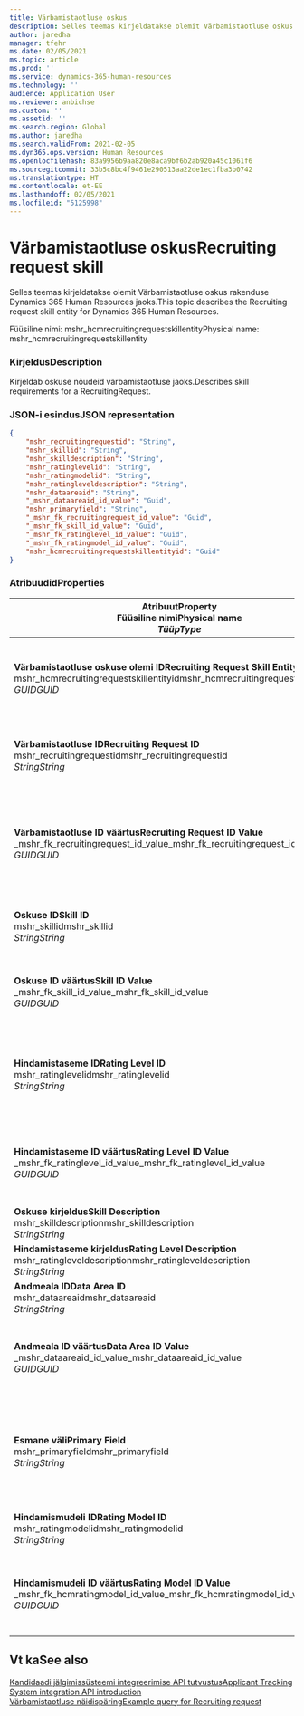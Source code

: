 ```yaml
---
title: Värbamistaotluse oskus
description: Selles teemas kirjeldatakse olemit Värbamistaotluse oskus rakenduse Dynamics 365 Human Resources jaoks.
author: jaredha
manager: tfehr
ms.date: 02/05/2021
ms.topic: article
ms.prod: ''
ms.service: dynamics-365-human-resources
ms.technology: ''
audience: Application User
ms.reviewer: anbichse
ms.custom: ''
ms.assetid: ''
ms.search.region: Global
ms.author: jaredha
ms.search.validFrom: 2021-02-05
ms.dyn365.ops.version: Human Resources
ms.openlocfilehash: 83a9956b9aa820e8aca9bf6b2ab920a45c1061f6
ms.sourcegitcommit: 33b5c8bc4f9461e290513aa22de1ec1fba3b0742
ms.translationtype: HT
ms.contentlocale: et-EE
ms.lasthandoff: 02/05/2021
ms.locfileid: "5125998"
---
```

# <a name="recruiting-request-skill"></a><span data-ttu-id="666c6-103">Värbamistaotluse oskus</span><span class="sxs-lookup"><span data-stu-id="666c6-103">Recruiting request skill</span></span>

<span data-ttu-id="666c6-104">Selles teemas kirjeldatakse olemit Värbamistaotluse oskus rakenduse Dynamics 365 Human Resources jaoks.</span><span class="sxs-lookup"><span data-stu-id="666c6-104">This topic describes the Recruiting request skill entity for Dynamics 365 Human Resources.</span></span>

<span data-ttu-id="666c6-105">Füüsiline nimi: mshr_hcmrecruitingrequestskillentity</span><span class="sxs-lookup"><span data-stu-id="666c6-105">Physical name: mshr_hcmrecruitingrequestskillentity</span></span>

### <a name="description"></a><span data-ttu-id="666c6-106">Kirjeldus</span><span class="sxs-lookup"><span data-stu-id="666c6-106">Description</span></span>

<span data-ttu-id="666c6-107">Kirjeldab oskuse nõudeid värbamistaotluse jaoks.</span><span class="sxs-lookup"><span data-stu-id="666c6-107">Describes skill requirements for a RecruitingRequest.</span></span>

### <a name="json-representation"></a><span data-ttu-id="666c6-108">JSON-i esindus</span><span class="sxs-lookup"><span data-stu-id="666c6-108">JSON representation</span></span>

```json
{
    "mshr_recruitingrequestid": "String",
    "mshr_skillid": "String",
    "mshr_skilldescription": "String",
    "mshr_ratinglevelid": "String",
    "mshr_ratingmodelid": "String",
    "mshr_ratingleveldescription": "String",
    "mshr_dataareaid": "String",
    "_mshr_dataareaid_id_value": "Guid",
    "mshr_primaryfield": "String",
    "_mshr_fk_recruitingrequest_id_value": "Guid",
    "_mshr_fk_skill_id_value": "Guid",
    "_mshr_fk_ratinglevel_id_value": "Guid",
    "_mshr_fk_ratingmodel_id_value": "Guid",
    "mshr_hcmrecruitingrequestskillentityid": "Guid"
}
```

### <a name="properties"></a><span data-ttu-id="666c6-109">Atribuudid</span><span class="sxs-lookup"><span data-stu-id="666c6-109">Properties</span></span>

| <span data-ttu-id="666c6-110">Atribuut</span><span class="sxs-lookup"><span data-stu-id="666c6-110">Property</span></span><br><span data-ttu-id="666c6-111">**Füüsiline nimi**</span><span class="sxs-lookup"><span data-stu-id="666c6-111">**Physical name**</span></span><br><span data-ttu-id="666c6-112">**_Tüüp_**</span><span class="sxs-lookup"><span data-stu-id="666c6-112">**_Type_**</span></span> | <span data-ttu-id="666c6-113">Kasuta</span><span class="sxs-lookup"><span data-stu-id="666c6-113">Use</span></span> | <span data-ttu-id="666c6-114">Kirjeldus</span><span class="sxs-lookup"><span data-stu-id="666c6-114">Description</span></span> |
| --- | --- | --- |
| <span data-ttu-id="666c6-115">**Värbamistaotluse oskuse olemi ID**</span><span class="sxs-lookup"><span data-stu-id="666c6-115">**Recruiting Request Skill Entity ID**</span></span><br><span data-ttu-id="666c6-116">mshr_hcmrecruitingrequestskillentityid</span><span class="sxs-lookup"><span data-stu-id="666c6-116">mshr_hcmrecruitingrequestskillentityid</span></span><br><span data-ttu-id="666c6-117">*GUID*</span><span class="sxs-lookup"><span data-stu-id="666c6-117">*GUID*</span></span> | <span data-ttu-id="666c6-118">Kirjutuskaitstud</span><span class="sxs-lookup"><span data-stu-id="666c6-118">Read-only</span></span><br><span data-ttu-id="666c6-119">Nõutav</span><span class="sxs-lookup"><span data-stu-id="666c6-119">Required</span></span> | <span data-ttu-id="666c6-120">Süsteemi loodud kordumatu identifikaator kirjele **Värbamistaotluse oskus**.</span><span class="sxs-lookup"><span data-stu-id="666c6-120">System-generated unique identifier for the **Recruiting Request Skill** record.</span></span> |
| <span data-ttu-id="666c6-121">**Värbamistaotluse ID**</span><span class="sxs-lookup"><span data-stu-id="666c6-121">**Recruiting Request ID**</span></span><br><span data-ttu-id="666c6-122">mshr_recruitingrequestid</span><span class="sxs-lookup"><span data-stu-id="666c6-122">mshr_recruitingrequestid</span></span><br><span data-ttu-id="666c6-123">*String*</span><span class="sxs-lookup"><span data-stu-id="666c6-123">*String*</span></span> | <span data-ttu-id="666c6-124">Ühekordseks kirjutamiseks</span><span class="sxs-lookup"><span data-stu-id="666c6-124">Write-once</span></span><br><span data-ttu-id="666c6-125">Nõutav</span><span class="sxs-lookup"><span data-stu-id="666c6-125">Required</span></span> | <span data-ttu-id="666c6-126">Seotud värbamistaotluse kasutaja loetav kordumatu identifikaator.</span><span class="sxs-lookup"><span data-stu-id="666c6-126">The user-readable unique identifier of the associated recruiting request.</span></span> |
| <span data-ttu-id="666c6-127">**Värbamistaotluse ID väärtus**</span><span class="sxs-lookup"><span data-stu-id="666c6-127">**Recruiting Request ID Value**</span></span><br><span data-ttu-id="666c6-128">_mshr_fk_recruitingrequest_id_value</span><span class="sxs-lookup"><span data-stu-id="666c6-128">_mshr_fk_recruitingrequest_id_value</span></span><br><span data-ttu-id="666c6-129">*GUID*</span><span class="sxs-lookup"><span data-stu-id="666c6-129">*GUID*</span></span> | <span data-ttu-id="666c6-130">Kirjutuskaitstud</span><span class="sxs-lookup"><span data-stu-id="666c6-130">Read-only</span></span><br><span data-ttu-id="666c6-131">Nõutav</span><span class="sxs-lookup"><span data-stu-id="666c6-131">Required</span></span><br> <span data-ttu-id="666c6-132">Võõrvõti: mshr_hcmrecruitingrequestentityid olemist mshr_hcmrecruitingrequestentity</span><span class="sxs-lookup"><span data-stu-id="666c6-132">Foreign key: mshr_hcmrecruitingrequestentityid of mshr_hcmrecruitingrequestentity entity</span></span> | <span data-ttu-id="666c6-133">Seotud värbamistaotluse süsteemi loodud kordumatu identifikaator.</span><span class="sxs-lookup"><span data-stu-id="666c6-133">System-generated unique identifier of the associated recruiting request.</span></span> |
| <span data-ttu-id="666c6-134">**Oskuse ID**</span><span class="sxs-lookup"><span data-stu-id="666c6-134">**Skill ID**</span></span><br><span data-ttu-id="666c6-135">mshr_skillid</span><span class="sxs-lookup"><span data-stu-id="666c6-135">mshr_skillid</span></span><br><span data-ttu-id="666c6-136">*String*</span><span class="sxs-lookup"><span data-stu-id="666c6-136">*String*</span></span><br> | <span data-ttu-id="666c6-137">Ühekordseks kirjutamiseks</span><span class="sxs-lookup"><span data-stu-id="666c6-137">Write-once</span></span><br><span data-ttu-id="666c6-138">Nõutav</span><span class="sxs-lookup"><span data-stu-id="666c6-138">Required</span></span> | <span data-ttu-id="666c6-139">Vajaliku oskuse kasutaja loetav kordumatu identifikaator.</span><span class="sxs-lookup"><span data-stu-id="666c6-139">The user-readable unique identifier of the required skill.</span></span> |
| <span data-ttu-id="666c6-140">**Oskuse ID väärtus**</span><span class="sxs-lookup"><span data-stu-id="666c6-140">**Skill ID Value**</span></span><br><span data-ttu-id="666c6-141">_mshr_fk_skill_id_value</span><span class="sxs-lookup"><span data-stu-id="666c6-141">_mshr_fk_skill_id_value</span></span><br><span data-ttu-id="666c6-142">*GUID*</span><span class="sxs-lookup"><span data-stu-id="666c6-142">*GUID*</span></span> | <span data-ttu-id="666c6-143">Kirjutuskaitstud</span><span class="sxs-lookup"><span data-stu-id="666c6-143">Read-only</span></span><br><span data-ttu-id="666c6-144">Nõutav</span><span class="sxs-lookup"><span data-stu-id="666c6-144">Required</span></span><br><span data-ttu-id="666c6-145">Võõrvõti: mshr_hcmskillentityid olemist mshr_hcmskillentity</span><span class="sxs-lookup"><span data-stu-id="666c6-145">Foreign key: mshr_hcmskillentityid of mshr_hcmskillentity entity</span></span> | <span data-ttu-id="666c6-146">Nõutava oskuse süsteemi loodud kordumatu identifikaator.</span><span class="sxs-lookup"><span data-stu-id="666c6-146">System-generated unique identifier of the required skill.</span></span> |
| <span data-ttu-id="666c6-147">**Hindamistaseme ID**</span><span class="sxs-lookup"><span data-stu-id="666c6-147">**Rating Level ID**</span></span><br><span data-ttu-id="666c6-148">mshr_ratinglevelid</span><span class="sxs-lookup"><span data-stu-id="666c6-148">mshr_ratinglevelid</span></span><br><span data-ttu-id="666c6-149">*String*</span><span class="sxs-lookup"><span data-stu-id="666c6-149">*String*</span></span> | <span data-ttu-id="666c6-150">Ühekordseks kirjutamiseks</span><span class="sxs-lookup"><span data-stu-id="666c6-150">Write-once</span></span><br><span data-ttu-id="666c6-151">Valikuline</span><span class="sxs-lookup"><span data-stu-id="666c6-151">Optional</span></span> | <span data-ttu-id="666c6-152">Töö jaoks valitud nõutav oskuste taseme väärtus, mis põhineb oskusele määratud hindamismudelil.</span><span class="sxs-lookup"><span data-stu-id="666c6-152">The required skill level value selected for the job, based on the rating model assigned to the skill.</span></span> |
| <span data-ttu-id="666c6-153">**Hindamistaseme ID väärtus**</span><span class="sxs-lookup"><span data-stu-id="666c6-153">**Rating Level ID Value**</span></span><br><span data-ttu-id="666c6-154">_mshr_fk_ratinglevel_id_value</span><span class="sxs-lookup"><span data-stu-id="666c6-154">_mshr_fk_ratinglevel_id_value</span></span><br><span data-ttu-id="666c6-155">*GUID*</span><span class="sxs-lookup"><span data-stu-id="666c6-155">*GUID*</span></span> | <span data-ttu-id="666c6-156">Kirjutuskaitstud</span><span class="sxs-lookup"><span data-stu-id="666c6-156">Read-only</span></span><br><span data-ttu-id="666c6-157">Valikuline</span><span class="sxs-lookup"><span data-stu-id="666c6-157">Optional</span></span><br><span data-ttu-id="666c6-158">Võõrvõti: mshr_hcmratinglevelentityid olemist mshr_hcmratinglevelentity</span><span class="sxs-lookup"><span data-stu-id="666c6-158">Foreign key: mshr_hcmratinglevelentityid of mshr_hcmratinglevelentity entity</span></span> | <span data-ttu-id="666c6-159">Taseme süsteemi loodud kordumatu identifikaator.</span><span class="sxs-lookup"><span data-stu-id="666c6-159">System-generated unique identifier for the level.</span></span> |
| <span data-ttu-id="666c6-160">**Oskuse kirjeldus**</span><span class="sxs-lookup"><span data-stu-id="666c6-160">**Skill Description**</span></span><br><span data-ttu-id="666c6-161">mshr_skilldescription</span><span class="sxs-lookup"><span data-stu-id="666c6-161">mshr_skilldescription</span></span><br><span data-ttu-id="666c6-162">*String*</span><span class="sxs-lookup"><span data-stu-id="666c6-162">*String*</span></span> | <span data-ttu-id="666c6-163">Kirjutuskaitstud</span><span class="sxs-lookup"><span data-stu-id="666c6-163">Read-only</span></span><br><span data-ttu-id="666c6-164">Nõutav</span><span class="sxs-lookup"><span data-stu-id="666c6-164">Required</span></span> | <span data-ttu-id="666c6-165">Oskuse kirjeldus.</span><span class="sxs-lookup"><span data-stu-id="666c6-165">The skill description.</span></span> |
| <span data-ttu-id="666c6-166">**Hindamistaseme kirjeldus**</span><span class="sxs-lookup"><span data-stu-id="666c6-166">**Rating Level Description**</span></span><br><span data-ttu-id="666c6-167">mshr_ratingleveldescription</span><span class="sxs-lookup"><span data-stu-id="666c6-167">mshr_ratingleveldescription</span></span><br><span data-ttu-id="666c6-168">*String*</span><span class="sxs-lookup"><span data-stu-id="666c6-168">*String*</span></span> | <span data-ttu-id="666c6-169">Kirjutuskaitstud</span><span class="sxs-lookup"><span data-stu-id="666c6-169">Read-only</span></span><br><span data-ttu-id="666c6-170">Valikuline</span><span class="sxs-lookup"><span data-stu-id="666c6-170">Optional</span></span> | <span data-ttu-id="666c6-171">Valitud oskuse taseme kirjeldus.</span><span class="sxs-lookup"><span data-stu-id="666c6-171">The description of the selected skill level.</span></span> |
| <span data-ttu-id="666c6-172">**Andmeala ID**</span><span class="sxs-lookup"><span data-stu-id="666c6-172">**Data Area ID**</span></span><br><span data-ttu-id="666c6-173">mshr_dataareaid</span><span class="sxs-lookup"><span data-stu-id="666c6-173">mshr_dataareaid</span></span><br><span data-ttu-id="666c6-174">*String*</span><span class="sxs-lookup"><span data-stu-id="666c6-174">*String*</span></span> | <span data-ttu-id="666c6-175">Loe/kirjuta</span><span class="sxs-lookup"><span data-stu-id="666c6-175">Read/write</span></span><br><span data-ttu-id="666c6-176">Valikuline</span><span class="sxs-lookup"><span data-stu-id="666c6-176">Optional</span></span> | <span data-ttu-id="666c6-177">Määratleb juriidilise isiku (ettevõtte).</span><span class="sxs-lookup"><span data-stu-id="666c6-177">Specifies the legal entity (company).</span></span> |
| <span data-ttu-id="666c6-178">**Andmeala ID väärtus**</span><span class="sxs-lookup"><span data-stu-id="666c6-178">**Data Area ID Value**</span></span><br><span data-ttu-id="666c6-179">_mshr_dataareaid_id_value</span><span class="sxs-lookup"><span data-stu-id="666c6-179">_mshr_dataareaid_id_value</span></span><br><span data-ttu-id="666c6-180">*GUID*</span><span class="sxs-lookup"><span data-stu-id="666c6-180">*GUID*</span></span> | <span data-ttu-id="666c6-181">Kirjutuskaitstud</span><span class="sxs-lookup"><span data-stu-id="666c6-181">Read-only</span></span><br><span data-ttu-id="666c6-182">Valikuline</span><span class="sxs-lookup"><span data-stu-id="666c6-182">Optional</span></span><br><span data-ttu-id="666c6-183">Võõrvõti: cdm_companyid olemist cdm_company</span><span class="sxs-lookup"><span data-stu-id="666c6-183">Foreign key: cdm_companyid of cdm_company entity</span></span> | <span data-ttu-id="666c6-184">Süsteemi loodud GUID-väärtus, mis identifitseerib juriidilise isiku (ettevõtte).</span><span class="sxs-lookup"><span data-stu-id="666c6-184">System-generated GUID value identifying the legal entity (company).</span></span> |
| <span data-ttu-id="666c6-185">**Esmane väli**</span><span class="sxs-lookup"><span data-stu-id="666c6-185">**Primary Field**</span></span><br><span data-ttu-id="666c6-186">mshr_primaryfield</span><span class="sxs-lookup"><span data-stu-id="666c6-186">mshr_primaryfield</span></span><br><span data-ttu-id="666c6-187">*String*</span><span class="sxs-lookup"><span data-stu-id="666c6-187">*String*</span></span> | <span data-ttu-id="666c6-188">Kirjutuskaitstud</span><span class="sxs-lookup"><span data-stu-id="666c6-188">Read-only</span></span><br><span data-ttu-id="666c6-189">Nõutav</span><span class="sxs-lookup"><span data-stu-id="666c6-189">Required</span></span> | <span data-ttu-id="666c6-190">Teise meetodina värbamistaotluse väärtuse ja oskuse ID ühendamine kirje kordumatuks tuvastamiseks.</span><span class="sxs-lookup"><span data-stu-id="666c6-190">Concatenation of Recruiting Request value and Skill ID as another method to uniquely identify the record.</span></span> |
| <span data-ttu-id="666c6-191">**Hindamismudeli ID**</span><span class="sxs-lookup"><span data-stu-id="666c6-191">**Rating Model ID**</span></span><br><span data-ttu-id="666c6-192">mshr_ratingmodelid</span><span class="sxs-lookup"><span data-stu-id="666c6-192">mshr_ratingmodelid</span></span><br><span data-ttu-id="666c6-193">*String*</span><span class="sxs-lookup"><span data-stu-id="666c6-193">*String*</span></span> | <span data-ttu-id="666c6-194">Loe-kirjuta</span><span class="sxs-lookup"><span data-stu-id="666c6-194">Read-write</span></span><br><span data-ttu-id="666c6-195">Nõutav</span><span class="sxs-lookup"><span data-stu-id="666c6-195">Required</span></span> | <span data-ttu-id="666c6-196">Oskuse hindamiseks kasutatav hindamismudel.</span><span class="sxs-lookup"><span data-stu-id="666c6-196">The rating model used to rate the skill.</span></span> |
| <span data-ttu-id="666c6-197">**Hindamismudeli ID väärtus**</span><span class="sxs-lookup"><span data-stu-id="666c6-197">**Rating Model ID Value**</span></span><br><span data-ttu-id="666c6-198">_mshr_fk_hcmratingmodel_id_value</span><span class="sxs-lookup"><span data-stu-id="666c6-198">_mshr_fk_hcmratingmodel_id_value</span></span><br><span data-ttu-id="666c6-199">*GUID*</span><span class="sxs-lookup"><span data-stu-id="666c6-199">*GUID*</span></span> | <span data-ttu-id="666c6-200">Kirjutuskaitstud</span><span class="sxs-lookup"><span data-stu-id="666c6-200">Read-only</span></span><br><span data-ttu-id="666c6-201">Nõutav</span><span class="sxs-lookup"><span data-stu-id="666c6-201">Required</span></span><br><span data-ttu-id="666c6-202">Võõrvõti: mshr_hcmratingmodelentityid olemist mshr_hcmratingmodelentity</span><span class="sxs-lookup"><span data-stu-id="666c6-202">Foreign key: mshr_hcmratingmodelentityid of mshr_hcmratingmodelentity entity</span></span> | <span data-ttu-id="666c6-203">Süsteemi loodud oskuse hindamiseks kasutatava hindamismudeli kordumatu identifikaator.</span><span class="sxs-lookup"><span data-stu-id="666c6-203">System-generated unique identifier of the rating model used to rate the skill.</span></span> |

## <a name="see-also"></a><span data-ttu-id="666c6-204">Vt ka</span><span class="sxs-lookup"><span data-stu-id="666c6-204">See also</span></span>

[<span data-ttu-id="666c6-205">Kandidaadi jälgimissüsteemi integreerimise API tutvustus</span><span class="sxs-lookup"><span data-stu-id="666c6-205">Applicant Tracking System integration API introduction</span></span>](hr-admin-integration-ats-api-introduction.md)<br>
[<span data-ttu-id="666c6-206">Värbamistaotluse näidispäring</span><span class="sxs-lookup"><span data-stu-id="666c6-206">Example query for Recruiting request</span></span>](hr-admin-integration-ats-api-recruiting-request-example-query.md)
